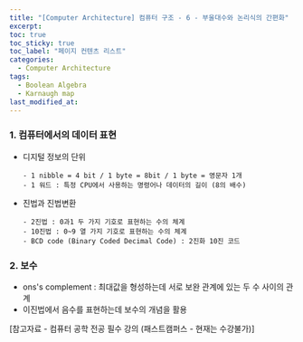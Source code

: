 ```yaml
---
title: "[Computer Architecture] 컴퓨터 구조 - 6 - 부울대수와 논리식의 간편화"
excerpt:
toc: true
toc_sticky: true
toc_label: "페이지 컨텐츠 리스트"
categories:
  - Computer Architecture
tags:
  - Boolean Algebra
  - Karnaugh map
last_modified_at:
---
```


### **1. 컴퓨터에서의 데이터 표현**

- 디지털 정보의 단위

      - 1 nibble = 4 bit / 1 byte = 8bit / 1 byte = 영문자 1개
      - 1 워드 : 특정 CPU에서 사용하는 명령어나 데이터의 길이 (8의 배수)

- 진법과 진법변환

      - 2진법 : 0과1 두 가지 기호로 표현하는 수의 체계
      - 10진법 : 0~9 열 가지 기호로 표현하는 수의 체계
      - BCD code (Binary Coded Decimal Code) : 2진화 10진 코드

### **2. 보수**

- ons's complement : 최대값을 형성하는데 서로 보완 관계에 있는 두 수 사이의 관계
- 이진법에서 음수를 표현하는데 보수의 개념을 활용

[참고자료 - 컴퓨터 공학 전공 필수 강의 (패스트캠퍼스 - 현재는 수강불가)]
